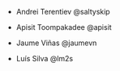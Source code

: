 * Andrei Terentiev @saltyskip

* Apisit Toompakadee @apisit

* Jaume Viñas @jaumevn

* Luís Silva @lm2s
